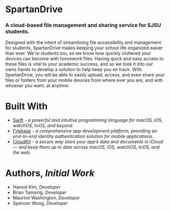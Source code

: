 # SpartanDrive
### A cloud-based file management and sharing service for SJSU students.

Designed with the intent of streamlining file accessibility and management for students, SpartanDrive makes keeping your school life organized easier than ever. We're students too, so we know how quickly cluttered your devices can become with homework files. Having quick and easy access to these files is vital to your academic success, and so we took it into our owns hands to develop a solution to help keep you on track. With SpartanDrive, you will be able to easily upload, access, and even share your files or folders from your mobile devices from where ever you are, and with whoever you want, at anytime.

# Built With

* [Swift](https://developer.apple.com/swift/) - *a powerful and intuitive programming language for macOS, iOS, watchOS, tvOS, and beyond.*
* [Firebase](https://firebase.google.com) - *a comprehensive app development platform, providing an end-to-end identity authentication solution for mobile applications.*
* [CloudKit](https://developer.apple.com/icloud/cloudkit/) - *a secure way store your app’s data and documents in iCloud — and keep them up to date across macOS, iOS, watchOS, tvOS, and the web.*

# Authors, *Initial Work*

* Hansol Kim, *Developer*
* Brian Tamsing, *Developer*
* Maurice Washington, *Developer*
* Spencer Wong, *Developer*